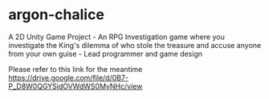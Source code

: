 # argon-chalice
A 2D Unity Game Project - An RPG Investigation game where you investigate the King's dilemma of who stole the treasure and accuse anyone from your own guise - Lead programmer and game design


Please refer to this link for the meantime
https://drive.google.com/file/d/0B7-P_D8W0QGYSjdOVWdWS0MyNHc/view
